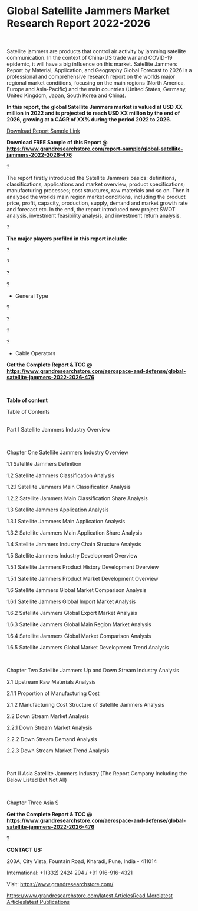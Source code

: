 <h1>Global Satellite Jammers Market Research Report 2022-2026</h1><br/><p>Satellite jammers are products that control air activity by jamming satellite communication. In the context of China-US trade war and COVID-19 epidemic, it will have a big influence on this market. Satellite Jammers Report by Material, Application, and Geography Global Forecast to 2026 is a professional and comprehensive research report on the worlds major regional market conditions, focusing on the main regions (North America, Europe and Asia-Pacific) and the main countries (United States, Germany, United Kingdom, Japan, South Korea and China).</p>
 
 
 
 <p><strong>In this report, the global Satellite Jammers market is valued at USD XX million in 2022 and is projected to reach USD XX million by the end of 2026, growing at a <strong>CAGR</strong> of XX% during the period 2022 to 2026.</strong></p>
 
 
 
 <p><a href="https://www.grandresearchstore.com/mr-admin/report-sample/global-satellite-jammers-2022-2026-476">Download Report Sample Link</a></p>
 
 
 
 <div><b>Download FREE Sample of this Report @ <a href="https://www.grandresearchstore.com/report-sample/global-satellite-jammers-2022-2026-476">https://www.grandresearchstore.com/report-sample/global-satellite-jammers-2022-2026-476</a></b></div>
 
 
 
 <p>? </p>
 
 
 
 <p>The report firstly introduced the Satellite Jammers basics: definitions, classifications, applications and market overview; product specifications; manufacturing processes; cost structures, raw materials and so on. Then it analyzed the worlds main region market conditions, including the product price, profit, capacity, production, supply, demand and market growth rate and forecast etc. In the end, the report introduced new project SWOT analysis, investment feasibility analysis, and investment return analysis.</p>
 
 
 
 <p>? </p>
 
 
 
 <p><strong>The <strong>major players</strong> profiled in this report include:</strong></p>
 
 
 
 <p>? </p>
 
 
 
 <p>? </p>
 
 
 
 <p>? </p>
 
 
 
 <p>? </p>
 
 
 
 <ul>
 
 <li>General Type</li>
 
 </ul>
 
 
 
 <p>? </p>
 
 
 
 <p>? </p>
 
 
 
 <p>? </p>
 
 
 
 <p>? </p>
 
 
 
 <ul>
 
 <li>Cable Operators</li>
 
 </ul>
 
 
 
 <div><b>Get the Complete Report & TOC @ <a href="https://www.grandresearchstore.com/aerospace-and-defense/global-satellite-jammers-2022-2026-476">https://www.grandresearchstore.com/aerospace-and-defense/global-satellite-jammers-2022-2026-476</a></b></div>
 
 
 
 <p><br />
 
 <b>Table of content</b></p>
 
 
 
 <p>Table of Contents<br />
 
 <br />
 
 Part I Satellite Jammers Industry Overview<br />
 
 <br />
 
 Chapter One Satellite Jammers Industry Overview<br />
 
 1.1 Satellite Jammers Definition<br />
 
 1.2 Satellite Jammers Classification Analysis<br />
 
 1.2.1 Satellite Jammers Main Classification Analysis<br />
 
 1.2.2 Satellite Jammers Main Classification Share Analysis<br />
 
 1.3 Satellite Jammers Application Analysis<br />
 
 1.3.1 Satellite Jammers Main Application Analysis<br />
 
 1.3.2 Satellite Jammers Main Application Share Analysis<br />
 
 1.4 Satellite Jammers Industry Chain Structure Analysis<br />
 
 1.5 Satellite Jammers Industry Development Overview<br />
 
 1.5.1 Satellite Jammers Product History Development Overview<br />
 
 1.5.1 Satellite Jammers Product Market Development Overview<br />
 
 1.6 Satellite Jammers Global Market Comparison Analysis<br />
 
 1.6.1 Satellite Jammers Global Import Market Analysis<br />
 
 1.6.2 Satellite Jammers Global Export Market Analysis<br />
 
 1.6.3 Satellite Jammers Global Main Region Market Analysis<br />
 
 1.6.4 Satellite Jammers Global Market Comparison Analysis<br />
 
 1.6.5 Satellite Jammers Global Market Development Trend Analysis<br />
 
 <br />
 
 Chapter Two Satellite Jammers Up and Down Stream Industry Analysis<br />
 
 2.1 Upstream Raw Materials Analysis<br />
 
 2.1.1 Proportion of Manufacturing Cost<br />
 
 2.1.2 Manufacturing Cost Structure of Satellite Jammers Analysis<br />
 
 2.2 Down Stream Market Analysis<br />
 
 2.2.1 Down Stream Market Analysis<br />
 
 2.2.2 Down Stream Demand Analysis<br />
 
 2.2.3 Down Stream Market Trend Analysis<br />
 
 <br />
 
 Part II Asia Satellite Jammers Industry (The Report Company Including the Below Listed But Not All)<br />
 
 <br />
 
 Chapter Three Asia S</p>
 
 
 
 <div><b>Get the Complete Report & TOC @ <a href="https://www.grandresearchstore.com/aerospace-and-defense/global-satellite-jammers-2022-2026-476">https://www.grandresearchstore.com/aerospace-and-defense/global-satellite-jammers-2022-2026-476</a></b></div>
 
 
 
 <p>? </p>
 
 
 
 <p><b>CONTACT US:</b><br />
 
 203A, City Vista, Fountain Road, Kharadi, Pune, India - 411014<br />
 
 International: +1(332) 2424 294 / +91 916-916-4321<br />
 
 Visit: <a href="https://www.grandresearchstore.com/">https://www.grandresearchstore.com/</a><br />
 
 <a href="https://gyeongbokgung.com">https://www.grandresearchstore.com/</a><a href="https://hallyeomaritime.com">latest Articles</a><a href="https://jingwansa.com">Read More</a><a href="https://nguoiviet.jp/">latest Articles</a><a href="https://www.intelmarketresearch.com/">latest Publications</a></p>
